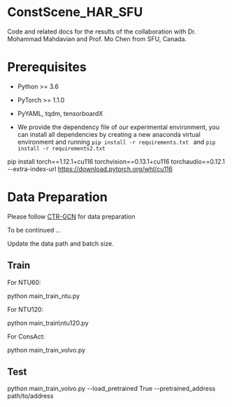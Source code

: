 # ConstScene_HAR_SFU
Code and related docs for the results of the collaboration with Dr. Mohammad Mahdavian and Prof. Mo Chen from SFU, Canada. 

# Prerequisites

- Python >= 3.6
- PyTorch >= 1.1.0
- PyYAML, tqdm, tensorboardX


- We provide the dependency file of our experimental environment, you can install all dependencies by creating a new anaconda virtual environment and running `pip install -r requirements.txt ` and `pip install -r requirements2.txt `

pip install torch==1.12.1+cu116 torchvision==0.13.1+cu116 torchaudio==0.12.1 --extra-index-url https://download.pytorch.org/whl/cu116

# Data Preparation

Please follow [CTR-GCN](https://github.com/Uason-Chen/CTR-GCN) for data preparation

To be continued ...

Update the data path and batch size.

## Train

For NTU60:

python main\_train\_ntu.py

For NTU120:

python main\_train\ntu120.py

For ConsAct:

python main\_train\_volvo.py


## Test

python main\_train\_volvo.py --load_pretrained True --pretrained_address path/to/address
